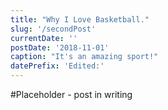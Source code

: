 ```yaml
---
title: "Why I Love Basketball."
slug: '/secondPost'
currentDate: ''
postDate: '2018-11-01'
caption: "It's an amazing sport!"
datePrefix: 'Edited:'
---
```


#Placeholder - post in writing